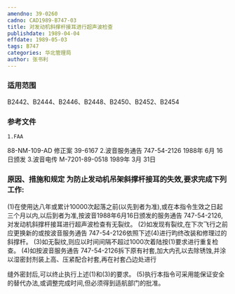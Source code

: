 ```yaml
---
amendno: 39-0260
cadno: CAD1989-B747-03
title: 对发动机斜撑杆接耳进行超声波检查
publishdate: 1989-04-04
effdate: 1989-05-03
tags: B747
categories: 华北管理局
author: 张书利
---
```


### 适用范围 
B2442、B2444、B2446、B2448、B2450、B2452、B2454

<!--more-->
### 参考文件
    1.FAA 
88-NM-109-AD 修正案 39-6167 
    2.波音服务通告 747-54-2126 1988年 6月 16日颁发
    3.波音电传 M-7201-89-0518 1989年 3月 31日

### 原因、措施和规定     为防止发动机吊架斜撑杆接耳的失效,要求完成下列工作: 
(1)在使用达八年或累计10000次起落之前(以先到者为准),或在本指令生效之日起三个月以内,以后到者为准,按波音1988年6月16日颁发的服务通告 747-54-2126,对发动机斜撑杆接耳进行超声波检查有无裂纹。 
    (2)如发现有裂纹,在下次飞行之前应更换新的或按波音服务通告 747-54-2126依照下述(4)进行昀终改装和修理过的斜撑杆。 
(3)如无裂纹,则应以时间间隔不超过1000次着陆按(1)要求进行重复检查。 
    (4)如按波音服务通告 747-54-2126拆下原有衬套,加大内孔以去除锈蚀,并涂以湿密封剂装上高、压紧配合衬套,再在衬套凸边处进行

  
缝外密封后,可以终止执行上述(1)和(3)的要求。 
    (5)执行本指令可采用能保证安全的替代办法,或调整完成时间,但必须得到适航部门的批准。
